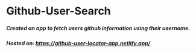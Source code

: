 # Github-User-Search

##### Created an app to fetch users github information using their username.

##### Hosted on: https://github-user-locator-app.netlify.app/
